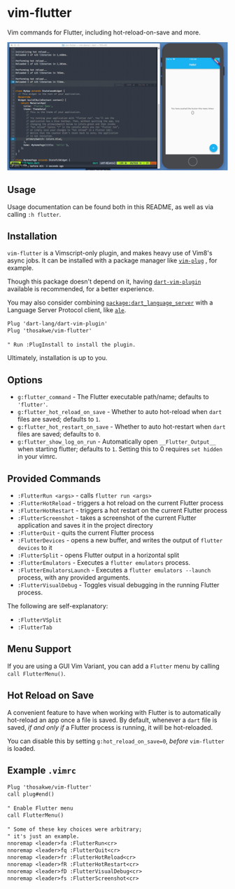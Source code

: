 # vim-flutter

Vim commands for Flutter, including hot-reload-on-save and more.

![Demo usage GIF](demo.gif)

## Usage

Usage documentation can be found both in this README, as well
as via calling `:h flutter`.

## Installation

`vim-flutter` is a Vimscript-only plugin, and makes heavy
use of Vim8's async jobs. It can be installed with a
package manager like
[`vim-plug`](https://github.com/junegunn/vim-plug)
, for example.

Though this package doesn't depend on it, having
[`dart-vim-plugin`](https://github.com/dart-lang/dart-vim-plugin)
available is recommended, for a better experience.

You may also consider combining
[`package:dart_language_server`](https://github.com/natebosch/dart_language_server)
with a Language Server Protocol client, like
[`ale`](https://github.com/w0rp/ale).

```vim
Plug 'dart-lang/dart-vim-plugin'
Plug 'thosakwe/vim-flutter'

" Run :PlugInstall to install the plugin.
```

Ultimately, installation is up to you.

## Options

* `g:flutter_command` - The Flutter executable path/name; defaults to `'flutter'`.
* `g:flutter_hot_reload_on_save` - Whether to auto hot-reload when `dart` files
  are saved; defaults to `1`.
* `g:flutter_hot_restart_on_save` - Whether to auto hot-restart when `dart` files
  are saved; defaults to `0`.
* `g:flutter_show_log_on_run` - Automatically open `__Flutter_Output__` when starting
  flutter; defaults to `1`. Setting this to 0 requires `set hidden` in your vimrc.

## Provided Commands

* `:FlutterRun <args>` - calls `flutter run <args>`
* `:FlutterHotReload` - triggers a hot reload on the current Flutter process
* `:FlutterHotRestart` - triggers a hot restart on the current Flutter process
* `:FlutterScreenshot` - takes a screenshot of the current Flutter application and saves it in the project directory
* `:FlutterQuit` - quits the current Flutter process
* `:FlutterDevices` - opens a new buffer, and writes the output of `flutter devices` to it
* `:FlutterSplit` - opens Flutter output in a horizontal split
* `:FlutterEmulators` - Executes a `flutter emulators` process.
* `:FlutterEmulatorsLaunch` - Executes a `flutter emulators --launch` process, with any provided
  arguments.
* `:FlutterVisualDebug` - Toggles visual debugging in the running Flutter process.

The following are self-explanatory:

* `:FlutterVSplit`
* `:FlutterTab`

## Menu Support

If you are using a GUI Vim Variant, you can add a `Flutter` menu by calling `call FlutterMenu()`.

## Hot Reload on Save

A convenient feature to have when working with Flutter is
to automatically hot-reload an app once a file is saved.
By default, whenever a `dart` file is saved, _if and only if_
a Flutter process is running, it will be hot-reloaded.

You can disable this by setting `g:hot_reload_on_save=0`,
_before_ `vim-flutter` is loaded.

## Example `.vimrc`

```vim
Plug 'thosakwe/vim-flutter'
call plug#end()

" Enable Flutter menu
call FlutterMenu()

" Some of these key choices were arbitrary;
" it's just an example.
nnoremap <leader>fa :FlutterRun<cr>
nnoremap <leader>fq :FlutterQuit<cr>
nnoremap <leader>fr :FlutterHotReload<cr>
nnoremap <leader>fR :FlutterHotRestart<cr>
nnoremap <leader>fD :FlutterVisualDebug<cr>
nnoremap <leader>fs :FlutterScreenshot<cr>
```
